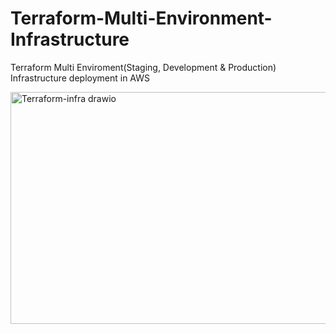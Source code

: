 # Terraform-Multi-Environment-Infrastructure
Terraform Multi Enviroment(Staging, Development &amp; Production) Infrastructure deployment in AWS 


<img width="651" height="371" alt="Terraform-infra drawio" src="https://github.com/user-attachments/assets/bae6bdf9-5d9a-4d2b-acf6-b2342f6782c0" />

